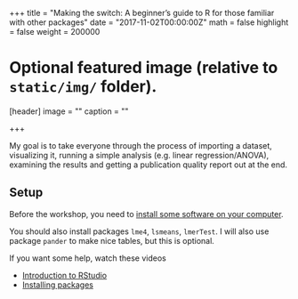 +++
title = "Making the switch: A beginner’s guide to R for those familiar with other packages"
date = "2017-11-02T00:00:00Z"
math = false
highlight = false
weight = 200000
# Optional featured image (relative to `static/img/` folder).
[header]
image = ""
caption = ""

+++

My goal is to take everyone through the process of importing a dataset, visualizing it, running a simple analysis (e.g. linear regression/ANOVA), examining the results and getting a publication quality report out at the end.

## Setup

Before the workshop, you need to [install some software on your computer][computer-setup]. 

You should also install packages `lme4`, `lsmeans`, `lmerTest`. I will also use package `pander` to 
make nice tables, but this is optional.

If you want some help, watch these videos

* [Introduction to RStudio](https://youtu.be/FNrCxTSzq6s)
* [Installing packages](https://youtu.be/Ks3q0WSQ_eo)

[computer-setup]: /classes/computer-setup/
